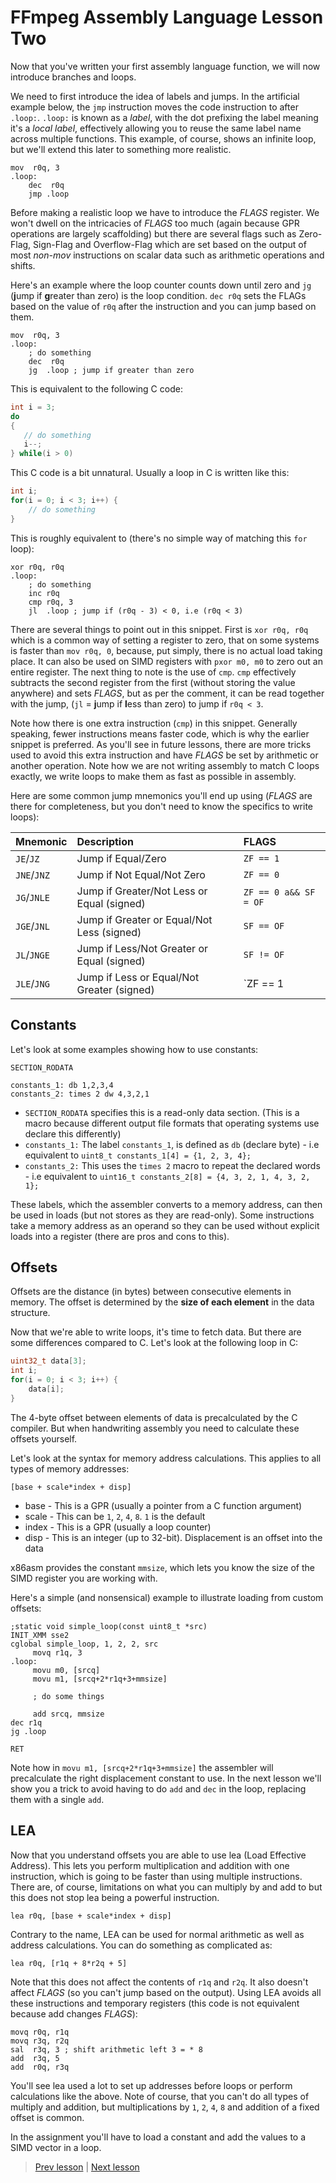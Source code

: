 # FFmpeg Assembly Language Lesson Two

Now that you've written your first assembly language function, we will now introduce
branches and loops.

We need to first introduce the idea of labels and jumps. In the artificial example below,
the `jmp` instruction moves the code instruction to after `.loop:`. `.loop:` is known as a
*label*, with the dot prefixing the label meaning it's a *local label*, effectively
allowing you to reuse the same label name across multiple functions. This example, of
course, shows an infinite loop, but we'll extend this later to something more realistic.

```assembly
mov  r0q, 3
.loop:
    dec  r0q
    jmp .loop
```

Before making a realistic loop we have to introduce the *FLAGS* register. We won't dwell on
the intricacies of *FLAGS* too much (again because GPR operations are largely scaffolding)
but there are several flags such as Zero-Flag, Sign-Flag and Overflow-Flag which are set
based on the output of most *non-mov* instructions on scalar data such as arithmetic
operations and shifts.

Here's an example where the loop counter counts down until zero and `jg` (**j**ump if
**g**reater than zero) is the loop condition. `dec r0q` sets the FLAGs based on the value
of `r0q` after the instruction and you can jump based on them.

```assembly
mov  r0q, 3
.loop:
    ; do something
    dec  r0q
    jg  .loop ; jump if greater than zero
```

This is equivalent to the following C code:

```c
int i = 3;
do
{
   // do something
   i--;
} while(i > 0)
```

This C code is a bit unnatural. Usually a loop in C is written like this:

```c
int i;
for(i = 0; i < 3; i++) {
    // do something
}
```

This is roughly equivalent to (there's no simple way of matching this `for` loop):

```assembly
xor r0q, r0q
.loop:
    ; do something
    inc r0q
    cmp r0q, 3
    jl  .loop ; jump if (r0q - 3) < 0, i.e (r0q < 3)
```

There are several things to point out in this snippet. First is `xor r0q, r0q` which is
a common way of setting a register to zero, that on some systems is faster than `mov r0q,
0`, because, put simply, there is no actual load taking place. It can also be used on
SIMD registers with `pxor m0, m0` to zero out an entire register. The next thing to
note is the use of `cmp`. `cmp` effectively subtracts the second register from the first
(without storing the value anywhere) and sets *FLAGS*, but as per the comment, it can be
read together with the jump, (`jl` = **j**ump if **l**ess than zero) to jump if `r0q < 3`.

Note how there is one extra instruction (`cmp`) in this snippet. Generally speaking, fewer
instructions means faster code, which is why the earlier snippet is preferred. As you'll
see in future lessons, there are more tricks used to avoid this extra instruction and have
*FLAGS* be set by arithmetic or another operation. Note how we are not writing assembly to
match C loops exactly, we write loops to make them as fast as possible in assembly.

Here are some common jump mnemonics you'll end up using (*FLAGS* are there for
completeness, but you don't need to know the specifics to write loops):

| Mnemonic | Description  | FLAGS |
| :-- | :-- | :-- |
| `JE`/`JZ` | Jump if Equal/Zero | `ZF == 1` |
| `JNE`/`JNZ` | Jump if Not Equal/Not Zero | `ZF == 0` |
| `JG`/`JNLE` | Jump if Greater/Not Less or Equal (signed) | `ZF == 0 a&& SF = OF` |
| `JGE`/`JNL` | Jump if Greater or Equal/Not Less (signed) | `SF == OF` |
| `JL`/`JNGE` | Jump if Less/Not Greater or Equal (signed) | `SF != OF` |
| `JLE`/`JNG` | Jump if Less or Equal/Not Greater (signed) | `ZF == 1 || SF != OF` |

## Constants

Let's look at some examples showing how to use constants:

```assembly
SECTION_RODATA

constants_1: db 1,2,3,4
constants_2: times 2 dw 4,3,2,1
```

* `SECTION_RODATA` specifies this is a read-only data section. (This is a macro because
different output file formats that operating systems use declare this differently)
* `constants_1:` The label `constants_1`, is defined as `db` (declare byte) - i.e
equivalent to `uint8_t constants_1[4] = {1, 2, 3, 4};`
* `constants_2:` This uses the `times 2` macro to repeat the declared words - i.e
equivalent to `uint16_t constants_2[8] = {4, 3, 2, 1, 4, 3, 2, 1};`

These labels, which the assembler converts to a memory address, can then be used in loads
(but not stores as they are read-only). Some instructions take a memory address as an
operand so they can be used without explicit loads into a register (there are pros and cons
to this).

## Offsets

Offsets are the distance (in bytes) between consecutive elements in memory. The offset is
determined by the **size of each element** in the data structure.

Now that we're able to write loops, it's time to fetch data. But there are some differences
compared to C. Let's look at the following loop in C:

```c
uint32_t data[3];
int i;
for(i = 0; i < 3; i++) {
    data[i];
}
```

The 4-byte offset between elements of data is precalculated by the C compiler. But when
handwriting assembly you need to calculate these offsets yourself.

Let's look at the syntax for memory address calculations. This applies to all types of
memory addresses:

```assembly
[base + scale*index + disp]
```

* base - This is a GPR (usually a pointer from a C function argument)
* scale - This can be `1`, `2`, `4`, `8`. `1` is the default
* index - This is a GPR (usually a loop counter)
* disp - This is an integer (up to 32-bit). Displacement is an offset into the data

x86asm provides the constant `mmsize`, which lets you know the size of the SIMD register you
are working with.

Here's a simple (and nonsensical) example to illustrate loading from custom offsets:

```assembly
;static void simple_loop(const uint8_t *src)
INIT_XMM sse2
cglobal simple_loop, 1, 2, 2, src
     movq r1q, 3
.loop:
     movu m0, [srcq]
     movu m1, [srcq+2*r1q+3+mmsize]

     ; do some things

     add srcq, mmsize
dec r1q
jg .loop

RET
```

Note how in `movu m1, [srcq+2*r1q+3+mmsize]` the assembler will precalculate the right
displacement constant to use. In the next lesson we'll show you a trick to avoid having to
do `add` and `dec` in the loop, replacing them with a single `add`.

## LEA

Now that you understand offsets you are able to use lea (Load Effective Address). This lets
you perform multiplication and addition with one instruction, which is going to be faster
than using multiple instructions. There are, of course, limitations on what you can
multiply by and add to but this does not stop lea being a powerful instruction.

```assembly
lea r0q, [base + scale*index + disp]
```

Contrary to the name, LEA can be used for normal arithmetic as well as address
calculations. You can do something as complicated as:

```assembly
lea r0q, [r1q + 8*r2q + 5]
```

Note that this does not affect the contents of `r1q` and `r2q`. It also doesn't affect
*FLAGS* (so you can't jump based on the output). Using LEA avoids all these instructions
and temporary registers (this code is not equivalent because add changes *FLAGS*):

```assembly
movq r0q, r1q
movq r3q, r2q
sal  r3q, 3 ; shift arithmetic left 3 = * 8
add  r3q, 5
add  r0q, r3q
```

You'll see lea used a lot to set up addresses before loops or perform calculations like the
above. Note of course, that you can't do all types of multiply and addition, but
multiplications by `1`, `2`, `4`, `8` and addition of a fixed offset is common.

In the assignment you'll have to load a constant and add the values to a SIMD vector in a
loop.

> [Prev lesson](../lesson-01/README.md) | [Next lesson](../lesson-03/README.md)
